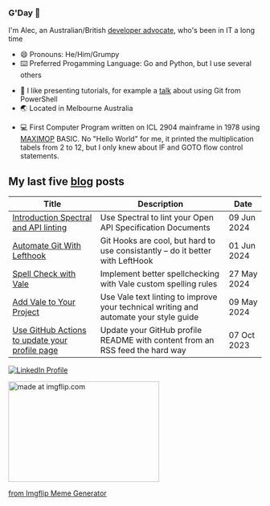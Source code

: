 ### G'Day 👋

<link rel="me" href="https://mstdn.social/@alecthegeek">

I'm Alec, an Australian/British [developer advocate](https://emilyfreeman.io/blog/developer-relations-more-than-the-art-of-talking-good), who's been in IT a long time

- 😄 Pronouns: He/Him/Grumpy
- ⌨️ Preferred Progamming Language: Go and Python, but I use several others
<!-- - Currently writing a talk on [Hugo](https://gohugo.io/) and [OpenAPI](https://www.openapis.org/) -->
<!-- - :book: Occationaly  writing a book about Docker on the developer desktop, which will probably never be finished... -->
- 🔭 I like presenting tutorials, for example a [talk](https://alecthegeek.github.io/git-from-powershell/) about using Git from PowerShell
- :earth_asia: Located in Melbourne Australia
<!-- - :black_nib: [Blog](https://alecthegeek.tech/blog/) -->
- :computer: First Computer Program written on ICL 2904 mainframe in 1978 using [MAXIMOP](http://www.cs.man.ac.uk/CCS/res/res59.htm#g) BASIC. No "Hello World" for me, it printed the multiplication tabels from 2 to 12, but I only knew about IF and GOTO flow control statements.

## My last five [blog](http://alecthegeek.tech/blog/) posts

   <!-- BLOG_FEED_START -->
   | Title | Description | Date |
   |-------|-------------|------|
| [Introduction Spectral and API linting](https://alecthegeek.tech/blog/2024/06/introduction-spectral-and-api-linting/) | Use Spectral to lint your Open API Specification Documents | 09 Jun 2024 |
| [Automate Git With Lefthook](https://alecthegeek.tech/blog/2024/06/automate-git-with-lefthook/) | Git Hooks are cool, but hard to use consistantly – do it better with LeftHook | 01 Jun 2024 |
| [Spell Check with Vale](https://alecthegeek.tech/blog/2024/05/spell-check-with-vale/) | Implement better spellchecking with Vale custom spelling rules | 27 May 2024 |
| [Add Vale to Your Project](https://alecthegeek.tech/blog/2024/05/add-vale-to-your-project/) | Use Vale text linting to improve your technical writing and automate your style guide | 09 May 2024 |
| [Use GitHub Actions to update your profile page](https://alecthegeek.tech/blog/2023/10/use-github-actions-to-update-your-profile-page/) | Update your GitHub profile README with content from an RSS feed the hard way | 07 Oct 2023 |
   <!-- BLOG_FEED_END -->

[![LinkedIn Profile](https://img.shields.io/badge/linkedin-%230077B5.svg?&style=for-the-badge&logo=linkedin&logoColor=white)](https://www.linkedin.com/in/alecclews/)

<!--
![Alec's github stats](https://github-readme-stats.alecthegeek.vercel.app/api?username=alecthegeek&show_icons=true)
-->
<a href="https://imgflip.com/i/3qjgcv"><img src="https://i.imgflip.com/3qjgcv.jpg" title="made at imgflip.com" width="300" height="200"/></a><div><a href="https://imgflip.com/memegenerator">from Imgflip Meme Generator</a></div>

<!-- https://github.com/caiyongji/emoji-list -->
